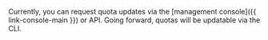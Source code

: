 Currently, you can request quota updates via the [management console]({{ link-console-main }}) or API. Going forward, quotas will be updatable via the CLI.